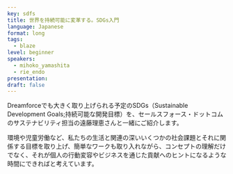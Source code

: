 ```yaml
---
key: sdfs
title: 世界を持続可能に変革する。SDGs入門
language: Japanese
format: long
tags:
  - blaze
level: beginner
speakers:
  - mihoko_yamashita
  - rie_endo
presentation: 
draft: false
---
```

Dreamforceでも大きく取り上げられる予定のSDGs（Sustainable Development Goals;持続可能な開発目標）を、セールスフォース・ドットコムのサステナビリティ担当の遠藤理恵さんと一緒にご紹介します。

環境や児童労働など、私たちの生活と関連の深いいくつかの社会課題とそれに関係する目標を取り上げ、簡単なワークも取り入れながら、コンセプトの理解だけでなく、それが個人の行動変容やビジネスを通じた貢献へのヒントになるような時間にできればと考えています。